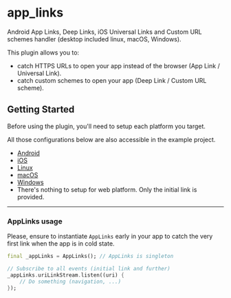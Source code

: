 # app_links

Android App Links, Deep Links, iOS Universal Links and Custom URL schemes handler (desktop included linux, macOS, Windows).

This plugin allows you to:
- catch HTTPS URLs to open your app instead of the browser (App Link / Universal Link).
- catch custom schemes to open your app (Deep Link / Custom URL scheme).

## Getting Started

Before using the plugin, you'll need to setup each platform you target.

All those configurations below are also accessible in the example project.

* [Android](/doc/README_android.md)
* [iOS](/doc/README_ios.md)
* [Linux](/doc/README_linux.md)
* [macOS](/doc/README_macos.md)
* [Windows](/doc/README_windows.md)
* There's nothing to setup for web platform. Only the initial link is provided.

---

### AppLinks usage
Please, ensure to instantiate `AppLinks` early in your app to catch the very first link when the app is in cold state.

```dart
final _appLinks = AppLinks(); // AppLinks is singleton

// Subscribe to all events (initial link and further)
_appLinks.uriLinkStream.listen((uri) {
    // Do something (navigation, ...)
});
```
